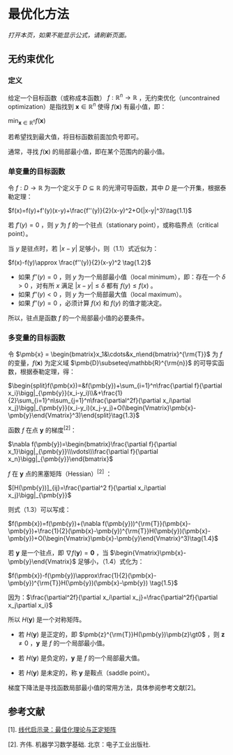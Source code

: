 # 最优化方法

*打开本页，如果不能显示公式，请刷新页面。*

## 无约束优化

### 定义

给定一个目标函数（或称成本函数） $f:\mathbb{R}^n \to \mathbb{R}$ ，无约束优化（uncontrained optimization）是指找到 $\pmb{x}\in\mathbb{R}^n$ 使得 $f(\pmb{x})$ 有最小值，即：

$\min_{\pmb{x}\in\mathbb{R}^n}f(\pmb{x})$

若希望找到最大值，将目标函数前面加负号即可。

通常，寻找 $f(\pmb{x})$ 的局部最小值，即在某个范围内的最小值。

### 单变量的目标函数

令 $f:D\to\mathbb{R}$ 为一个定义于 $D \subseteq\mathbb{R}$ 的光滑可导函数，其中 $D$ 是一个开集，根据泰勒定理：

$f(x)=f(y)+f'(y)(x-y)+\frac{f''(y)}{2}(x-y)^2+O(|x-y|^3)\tag{1.1}$

若 $f'(y)=0$ ，则 $y$ 为 $f$ 的一个驻点（stationary point），或称临界点（critical point）。

当 $y$ 是驻点时，若 $|x-y|$ 足够小，则（1.1）式近似为：

$f(x)-f(y)\approx \frac{f''(y)}{2}(x-y)^2 \tag{1.2}$

- 如果 $f''(y)=0$ ，则 $y$ 为一个局部最小值（local minimum），即：存在一个 $\delta\gt0$ ，对有所 $x$ 满足 $|x-y|\le\delta$ 都有 $f(y)\le f(x)$ 。
- 如果 $f''(y)\lt0$ ，则 $y$ 为一个局部最大值（local maximum）。
- 如果 $f''(y)=0$ ，必须计算 $f(x)$ 和 $f(y)$ 的值才能决定。

所以，驻点是函数 $f$ 的一个局部最小值的必要条件。

### 多变量的目标函数

令 $\pmb{x} = \begin{bmatrix}x_1&\cdots&x_n\end{bmatrix}^{\rm{T}}$ 为 $f$ 的变量，$f(\pmb{x})$ 为定义域 $\pmb{D}\subseteq\mathbb{R}^{\rm{n}}$ 的可导实函数，根据泰勒定理，得：

$\begin{split}f(\pmb{x})=&f(\pmb{y})+\sum_{i=1}^n\frac{\partial f}{\partial x_i}\bigg|_{\pmb{y}}(x_i-y_i)\\&+\frac{1}{2}\sum_{i=1}^n\sum_{j=1}^n\frac{\partial^2f}{\partial x_i\partial x_j}\bigg|_{\pmb{y}}(x_i-y_i)(x_j-y_j)+O(\begin{Vmatrix}\pmb{x}-\pmb{y}\end{Vmatrix}^3)\end{split}\tag{1.3}$

函数 $f$ 在点 $\pmb{y}$ 的梯度$^{[2]}$：

$\nabla f(\pmb{y})=\begin{bmatrix}\frac{\partial f}{\partial x_1}\bigg|_{\pmb{y}}\\\vdots\\\frac{\partial f}{\partial x_n}\bigg|_{\pmb{y}}\end{bmatrix}$

$f$ 在 $\pmb{y}$ 点的黑塞矩阵（Hessian）$^{[2]}$ ：

$[H(\pmb{y})]_{ij}=\frac{\partial^2 f}{\partial x_i\partial x_j}\bigg|_{\pmb{y}}$

则式（1.3）可以写成：

$f(\pmb{x})=f(\pmb{y})+(\nabla f(\pmb{y}))^{\rm{T}}(\pmb{x}-\pmb{y})+\frac{1}{2}(\pmb{x}-\pmb{y})^{\rm{T}}H(\pmb{y})(\pmb{x}-\pmb{y})+O(\begin{Vmatrix}\pmb{x}-\pmb{y}\end{Vmatrix}^3)\tag{1.4}$

若 $\pmb{y}$ 是一个驻点，即 $\nabla f(\pmb{y})=\pmb{0}$ ，当 $\begin{Vmatrix}\pmb{x}-\pmb{y}\end{Vmatrix}$ 足够小，（1.4）式化为：

$f(\pmb{x})-f(\pmb{y})\approx\frac{1}{2}(\pmb{x}-\pmb{y})^{\rm{T}}H(\pmb{y})(\pmb{x}-\pmb{y}) \tag{1.5}$

因为：$\frac{\partial^2f}{\partial x_i\partial x_j}=\frac{\partial^2f}{\partial x_j\partial x_i}$

所以 $H(\pmb{y})$ 是一个对称矩阵。

- 若 $H(\pmb{y})$ 是正定的，即 $\pmb{z}^{\rm{T}}H(\pmb{y})\pmb{z}\gt0$ ，则 $\pmb{z}\ne0$ ，$\pmb{y}$ 是 $f$ 的一个局部最小值。

- 若 $H(\pmb{y})$ 是负定的，$\pmb{y}$ 是 $f$ 的一个局部最大值。
- 若 $H(\pmb{y})$ 是未定的，称 $\pmb{y}$ 是鞍点（saddle point）。

梯度下降法是寻找函数局部最小值的常用方法，具体参阅参考文献[2]。



## 参考文献

[1]. [线代启示录：最佳化理论与正定矩阵](https://ccjou.wordpress.com/2009/10/06/%e6%9c%80%e4%bd%b3%e5%8c%96%e5%95%8f%e9%a1%8c%e8%88%87%e6%ad%a3%e5%ae%9a%e7%9f%a9%e9%99%a3/)

[2]. 齐伟. 机器学习数学基础. 北京：电子工业出版社. 